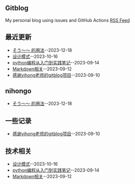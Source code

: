 ## Gitblog
My personal blog using issues and GitHub Actions 
[RSS Feed](https://raw.githubusercontent.com/hadleysu/gitblog/main/feed.xml)

## 最近更新
- [そう～～ 的用法](https://github.com/hadleysu/gitblog/issues/6)--2023-12-18
- [设计模式](https://github.com/hadleysu/gitblog/issues/5)--2023-10-16
- [python编程从入门到实践笔记](https://github.com/hadleysu/gitblog/issues/4)--2023-09-14
- [Markdown相关](https://github.com/hadleysu/gitblog/issues/3)--2023-09-12
- [感谢yihong老师的gitblog项目](https://github.com/hadleysu/gitblog/issues/2)--2023-09-10
## nihongo
- [そう～～ 的用法](https://github.com/hadleysu/gitblog/issues/6)--2023-12-18
## 一些记录
- [感谢yihong老师的gitblog项目](https://github.com/hadleysu/gitblog/issues/2)--2023-09-10
## 技术相关
- [设计模式](https://github.com/hadleysu/gitblog/issues/5)--2023-10-16
- [python编程从入门到实践笔记](https://github.com/hadleysu/gitblog/issues/4)--2023-09-14
- [Markdown相关](https://github.com/hadleysu/gitblog/issues/3)--2023-09-12

